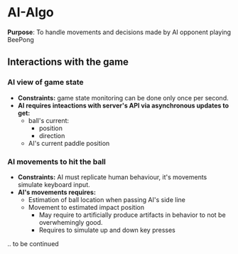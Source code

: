 # AI-Algo

**Purpose**: To handle movements and decisions made by AI opponent playing BeePong

## Interactions with the game

### AI view of game state

- **Constraints:** game state monitoring can be done only once per second.
- **AI requires inteactions with server's API via asynchronous updates to get:**
    - ball's current:
        - position 
        - direction
    - AI's current paddle position

### AI movements to hit the ball

- **Constraints:** AI must replicate human behaviour, it's movements simulate keyboard input.
- **AI's movements requires:**
    - Estimation of ball location when passing AI's side line
    - Movement to estimated impact position
        - May require to artificially produce artifacts in behavior to not be overwhemingly good.
        - Requires to simulate up and down key presses

.. to be continued
